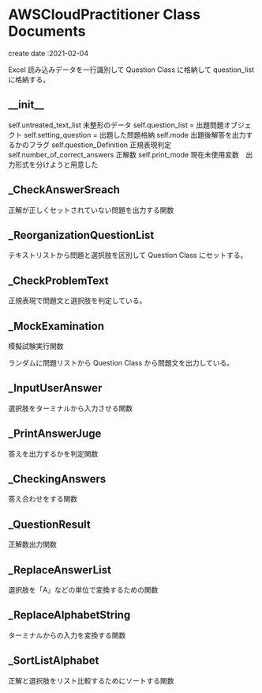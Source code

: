 # AWSCloudPractitioner Class Documents

create date :2021-02-04

Excel 読み込みデータを一行識別して Question Class に格納して question_list に格納する。

## \_\_init\_\_

self.untreated_text_list 未整形のデータ
self.question_list = 出題問題オブジェクト
self.setting_question = 出題した問題格納
self.mode 出題後解答を出力するかのフラグ
self.question_Definition 正規表現判定
self.number_of_correct_answers 正解数
self.print_mode 現在未使用変数　出力形式を分けようと用意した

## \_CheckAnswerSreach

正解が正しくセットされていない問題を出力する関数

## \_ReorganizationQuestionList

テキストリストから問題と選択肢を区別して Question Class にセットする。

## \_CheckProblemText

正規表現で問題文と選択肢を判定している。

## \_MockExamination

模擬試験実行関数

ランダムに問題リストから Question Class から問題文を出力している。

## \_InputUserAnswer

選択肢をターミナルから入力させる関数

## \_PrintAnswerJuge

答えを出力するかを判定関数

## \_CheckingAnswers

答え合わせをする関数

## \_QuestionResult

正解数出力関数

## \_ReplaceAnswerList

選択肢を「A」などの単位で変換するための関数

## \_ReplaceAlphabetString

ターミナルからの入力を変換する関数

## \_SortListAlphabet

正解と選択肢をリスト比較するためにソートする関数
